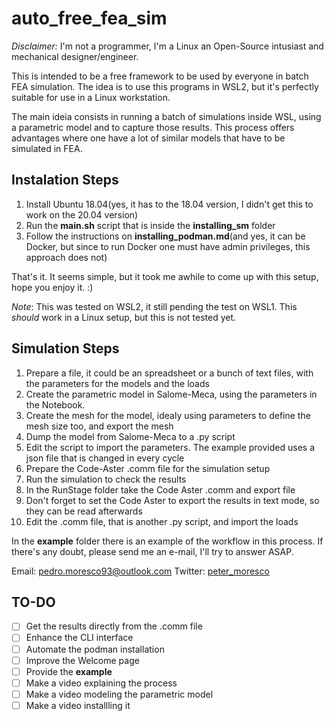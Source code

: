 # **auto_free_fea_sim**

*Disclaimer:* I'm not a programmer, I'm a Linux an Open-Source intusiast and mechanical designer/engineer.

This is intended to be a free framework to be used by everyone in batch FEA simulation.
The idea is to use this programs in WSL2, but it's perfectly suitable for use in a Linux workstation.

The main ideia consists in running a batch of simulations inside WSL, using a parametric model and to capture those results.
This process offers advantages where one have a lot of similar models that have to be simulated in FEA.

## Instalation Steps

1. Install Ubuntu 18.04(yes, it has to the 18.04 version, I didn't get this to work on the 20.04 version)
2. Run the **main.sh** script that is inside the **installing_sm** folder
3. Follow the instructions on **installing_podman.md**(and yes, it can be Docker, but since to run Docker one must have admin privileges, this approach does not)

That's it. It seems simple, but it took me awhile to come up with this setup, hope you enjoy it. :)

*Note*: This was tested on WSL2, it still pending the test on WSL1. This *should* work in a Linux setup, but this is not tested yet.

## Simulation Steps

1. Prepare a file, it could be an spreadsheet or a bunch of text files, with the parameters for the models and the loads
2. Create the parametric model in Salome-Meca, using the parameters in the Notebook.
3. Create the mesh for the model, idealy using parameters to define the mesh size too, and export the mesh
4. Dump the model from Salome-Meca to a .py script
5. Edit the script to import the parameters. The example provided uses a json file that is changed in every cycle
6. Prepare the Code-Aster .comm file for the simulation setup
7. Run the simulation to check the results
8. In the RunStage folder take the Code Aster .comm and export file
9. Don't forget to set the Code Aster to export the results in text mode, so they can be read afterwards
8. Edit the .comm file, that is another .py script, and import the loads

In the **example** folder there is an example of the workflow in this process. If there's any doubt, please send me an e-mail, I'll try to answer ASAP.

Email: pedro.moresco93@outlook.com
Twitter: [peter_moresco](https://twitter.com/peter_moresco)

## TO-DO
- [ ] Get the results directly from the .comm file
- [ ] Enhance the CLI interface
- [ ] Automate the podman installation
- [ ] Improve the Welcome page
- [ ] Provide the **example**
- [ ] Make a video explaining the process
- [ ] Make a video modeling the parametric model
- [ ] Make a video installling it
